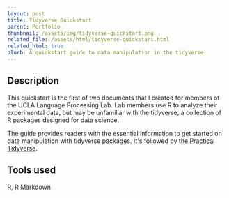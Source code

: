 ```yaml
---
layout: post
title: Tidyverse Quickstart
parent: Portfolio
thumbnail: /assets/img/tidyverse-quickstart.png
related_file: /assets/html/tidyverse-quickstart.html
related_html: true
blurb: A quickstart guide to data manipulation in the tidyverse.
---
```


## Description

This quickstart is the first of two documents that I created for members of the UCLA Language Processing Lab. Lab members use R to analyze their experimental data, but may be unfamiliar with the tidyverse, a collection of R packages designed for data science.

The guide provides readers with the essential information to get started on data manipulation with tidyverse packages. It's followed by the [Practical Tidyverse](/portfolio/tidyverse-practical).

## Tools used

R, R Markdown
